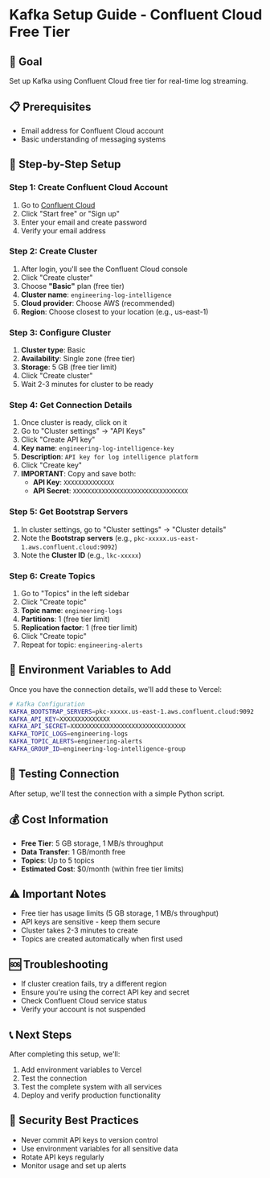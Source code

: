 # Kafka Setup Guide - Confluent Cloud Free Tier

## 🎯 **Goal**
Set up Kafka using Confluent Cloud free tier for real-time log streaming.

## 📋 **Prerequisites**
- Email address for Confluent Cloud account
- Basic understanding of messaging systems

## 🚀 **Step-by-Step Setup**

### **Step 1: Create Confluent Cloud Account**
1. Go to [Confluent Cloud](https://www.confluent.io/confluent-cloud/)
2. Click "Start free" or "Sign up"
3. Enter your email and create password
4. Verify your email address

### **Step 2: Create Cluster**
1. After login, you'll see the Confluent Cloud console
2. Click "Create cluster"
3. Choose **"Basic"** plan (free tier)
4. **Cluster name**: `engineering-log-intelligence`
5. **Cloud provider**: Choose AWS (recommended)
6. **Region**: Choose closest to your location (e.g., us-east-1)

### **Step 3: Configure Cluster**
1. **Cluster type**: Basic
2. **Availability**: Single zone (free tier)
3. **Storage**: 5 GB (free tier limit)
4. Click "Create cluster"
5. Wait 2-3 minutes for cluster to be ready

### **Step 4: Get Connection Details**
1. Once cluster is ready, click on it
2. Go to "Cluster settings" → "API Keys"
3. Click "Create API key"
4. **Key name**: `engineering-log-intelligence-key`
5. **Description**: `API key for log intelligence platform`
6. Click "Create key"
7. **IMPORTANT**: Copy and save both:
   - **API Key**: `XXXXXXXXXXXXXX`
   - **API Secret**: `XXXXXXXXXXXXXXXXXXXXXXXXXXXXXXXX`

### **Step 5: Get Bootstrap Servers**
1. In cluster settings, go to "Cluster settings" → "Cluster details"
2. Note the **Bootstrap servers** (e.g., `pkc-xxxxx.us-east-1.aws.confluent.cloud:9092`)
3. Note the **Cluster ID** (e.g., `lkc-xxxxx`)

### **Step 6: Create Topics**
1. Go to "Topics" in the left sidebar
2. Click "Create topic"
3. **Topic name**: `engineering-logs`
4. **Partitions**: 1 (free tier limit)
5. **Replication factor**: 1 (free tier limit)
6. Click "Create topic"
7. Repeat for topic: `engineering-alerts`

## 🔧 **Environment Variables to Add**

Once you have the connection details, we'll add these to Vercel:

```bash
# Kafka Configuration
KAFKA_BOOTSTRAP_SERVERS=pkc-xxxxx.us-east-1.aws.confluent.cloud:9092
KAFKA_API_KEY=XXXXXXXXXXXXXX
KAFKA_API_SECRET=XXXXXXXXXXXXXXXXXXXXXXXXXXXXXXXX
KAFKA_TOPIC_LOGS=engineering-logs
KAFKA_TOPIC_ALERTS=engineering-alerts
KAFKA_GROUP_ID=engineering-log-intelligence-group
```

## 🧪 **Testing Connection**

After setup, we'll test the connection with a simple Python script.

## 💰 **Cost Information**
- **Free Tier**: 5 GB storage, 1 MB/s throughput
- **Data Transfer**: 1 GB/month free
- **Topics**: Up to 5 topics
- **Estimated Cost**: $0/month (within free tier limits)

## ⚠️ **Important Notes**
- Free tier has usage limits (5 GB storage, 1 MB/s throughput)
- API keys are sensitive - keep them secure
- Cluster takes 2-3 minutes to create
- Topics are created automatically when first used

## 🆘 **Troubleshooting**
- If cluster creation fails, try a different region
- Ensure you're using the correct API key and secret
- Check Confluent Cloud service status
- Verify your account is not suspended

## 📞 **Next Steps**
After completing this setup, we'll:
1. Add environment variables to Vercel
2. Test the connection
3. Test the complete system with all services
4. Deploy and verify production functionality

## 🔐 **Security Best Practices**
- Never commit API keys to version control
- Use environment variables for all sensitive data
- Rotate API keys regularly
- Monitor usage and set up alerts
